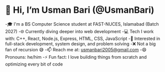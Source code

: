 # 👋 Hi, I’m Usman Bari (@UsmanBari)

-🎓 I'm a BS Computer Science student at FAST-NUCES, Islamabad (Batch 2027)
-🌐 Currently diving deeper into web development
-💻 Tech I work with: C++, React, Node.js, Express, HTML, CSS, JavaScript
-👀 Interested in full-stack development, system design, and problem solving
-❌ Not a big fan of recursion 😅
-📫 Reach me at: usmanbari2005@gmail.com
-😄 Pronouns: he/him
-⚡ Fun fact: I love building things from scratch and optimizing every bit of code

<!---
UsmanBari/UsmanBari is a ✨ special ✨ repository because its `README.md` (this file) appears on your GitHub profile.
You can click the Preview link to take a look at your changes.
--->

